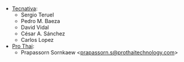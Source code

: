 - [Tecnativa](https://www.tecnativa.com):
  - Sergio Teruel
  - Pedro M. Baeza
  - David Vidal
  - César A. Sánchez
  - Carlos Lopez
- [Pro Thai](http://prothaitechnology.com):
  - Prapassorn Sornkaew \<<prapassorn.s@prothaitechnology.com>\>
